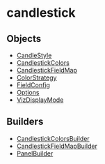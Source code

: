# <span class="badge package-variant-panelcfg"></span> candlestick

## Objects

 * <span class="badge object-type-enum"></span> [CandleStyle](./object-CandleStyle.md)
 * <span class="badge object-type-class"></span> [CandlestickColors](./object-CandlestickColors.md)
 * <span class="badge object-type-class"></span> [CandlestickFieldMap](./object-CandlestickFieldMap.md)
 * <span class="badge object-type-enum"></span> [ColorStrategy](./object-ColorStrategy.md)
 * <span class="badge object-type-ref"></span> [FieldConfig](./object-FieldConfig.md)
 * <span class="badge object-type-class"></span> [Options](./object-Options.md)
 * <span class="badge object-type-enum"></span> [VizDisplayMode](./object-VizDisplayMode.md)
## Builders

 * <span class="badge builder"></span> [CandlestickColorsBuilder](./builder-CandlestickColorsBuilder.md)
 * <span class="badge builder"></span> [CandlestickFieldMapBuilder](./builder-CandlestickFieldMapBuilder.md)
 * <span class="badge builder"></span> [PanelBuilder](./builder-PanelBuilder.md)
